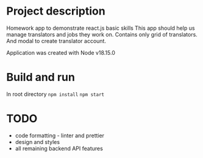 # Project description
Homework app to demonstrate react.js basic skills
This app should help us manage translators and jobs they work on. 
Contains only grid of translators. And modal to create translator account.

Application was created with Node v18.15.0

# Build and run
In root directory
`npm install`
`npm start`

# TODO
- code formatting - linter and prettier
- design and styles
- all remaining backend API features 